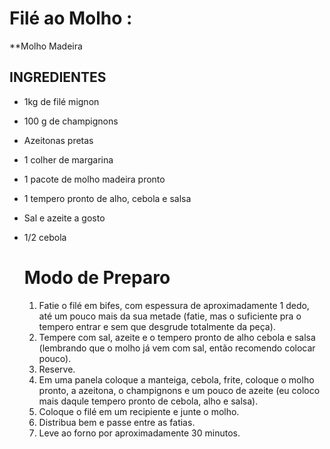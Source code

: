 # Filé ao Molho :

**Molho Madeira 



## INGREDIENTES

- 1kg de filé mignon

- 100 g de champignons

- Azeitonas pretas

- 1 colher de margarina

- 1 pacote de molho madeira pronto

- 1 tempero pronto de alho, cebola e salsa

- Sal e azeite a gosto

- 1/2 cebola

  # Modo de Preparo

  1. Fatie o filé em bifes, com espessura de aproximadamente 1 dedo, até um pouco mais da sua metade (fatie, mas o suficiente pra o tempero entrar e sem que desgrude totalmente da peça).
  2. Tempere com sal, azeite e o tempero pronto de alho cebola e salsa (lembrando que o molho já vem com sal, então recomendo colocar pouco).
  3. Reserve.
  4. Em uma panela coloque a manteiga, cebola, frite, coloque o molho pronto, a azeitona, o champignons e um pouco de azeite (eu coloco mais daqule tempero pronto de cebola, alho e salsa).
  5. Coloque o filé em um recipiente e junte o molho.
  6. Distribua bem e passe entre as fatias.
  7. Leve ao forno por aproximadamente 30 minutos.
